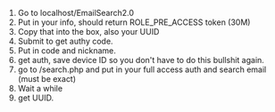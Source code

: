 1) Go to localhost/EmailSearch2.0
2) Put in your info, should return ROLE_PRE_ACCESS token (30M)
3) Copy that into the box, also your UUID
4) Submit to get authy code.
5) Put in code and nickname.
6) get auth, save device ID so you don't have to do this bullshit again.
7) go to /search.php and put in your full access auth and search email (must be exact)
8) Wait a while
9) get UUID.
